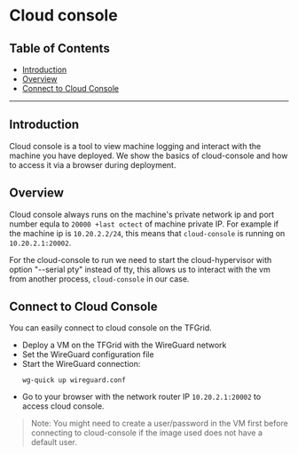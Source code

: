 <h1> Cloud console </h1>

<h2>Table of Contents</h2>

- [Introduction](#introduction)
- [Overview](#overview)
- [Connect to Cloud Console](#connect-to-cloud-console)

---

## Introduction

Cloud console is a tool to view machine logging and interact with the machine you have deployed. We show the basics of cloud-console and how to access it via a browser during deployment.

## Overview

Cloud console always runs on the machine's private network ip and port number equla to `20000 +last octect` of machine private IP. For example if the machine ip is `10.20.2.2/24`, this means that `cloud-console` is running on `10.20.2.1:20002`.

For the cloud-console to run we need to start the cloud-hypervisor with option "--serial pty" instead of tty, this allows us to interact with the vm from another process, `cloud-console` in our case.

## Connect to Cloud Console

You can easily connect to cloud console on the TFGrid.

- Deploy a VM on the TFGrid with the WireGuard network
- Set the WireGuard configuration file
- Start the WireGuard connection:
    ```
    wg-quick up wireguard.conf
    ```
- Go to your browser with the network router IP `10.20.2.1:20002` to access cloud console.

> Note: You might need to create a user/password in the VM first before connecting to cloud-console if the image used does not have a default user.